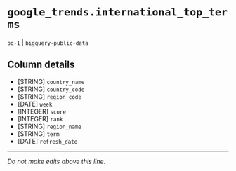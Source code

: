 # `google_trends.international_top_terms`
`bq-1` | `bigquery-public-data`

## Column details
* [STRING]    `country_name`
* [STRING]    `country_code`
* [STRING]    `region_code`
* [DATE]      `week`
* [INTEGER]   `score`
* [INTEGER]   `rank`
* [STRING]    `region_name`
* [STRING]    `term`
* [DATE]      `refresh_date`

-------------------------------------------------------------------------------
*Do not make edits above this line.*
